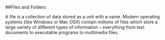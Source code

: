 ##Files and Folders

A file is a collection of data stored as a unit with a name. Modern operating systems (like Windows or Mac OSX) contain millions of files which store a large variety of different types of information – everything from text documents to executable programs to multimedia files.
